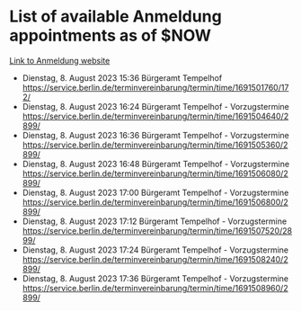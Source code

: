 # List of available Anmeldung appointments as of $NOW
[Link to Anmeldung website](https://service.berlin.de/terminvereinbarung/termin/tag.php?termin=1&anliegen[]=120686&dienstleisterlist=122210,122217,327316,122219,327312,122227,327314,122231,327346,122243,327348,122254,122252,329742,122260,329745,122262,329748,122271,327278,122273,327274,122277,327276,330436,122280,327294,122282,327290,122284,327292,122291,327270,122285,327266,122286,327264,122296,327268,150230,329760,122297,327286,122294,327284,122312,329763,122314,329775,122304,327330,122311,327334,122309,327332,317869,122281,327352,122279,329772,122283,122276,327324,122274,327326,122267,329766,122246,327318,122251,327320,122257,327322,122208,327298,122226,327300&herkunft=http%3A%2F%2Fservice.berlin.de%2Fdienstleistung%2F120686%2F)
- Dienstag, 8. August 2023 15:36 Bürgeramt Tempelhof https://service.berlin.de/terminvereinbarung/termin/time/1691501760/172/
- Dienstag, 8. August 2023 16:24 Bürgeramt Tempelhof - Vorzugstermine https://service.berlin.de/terminvereinbarung/termin/time/1691504640/2899/
- Dienstag, 8. August 2023 16:36 Bürgeramt Tempelhof - Vorzugstermine https://service.berlin.de/terminvereinbarung/termin/time/1691505360/2899/
- Dienstag, 8. August 2023 16:48 Bürgeramt Tempelhof - Vorzugstermine https://service.berlin.de/terminvereinbarung/termin/time/1691506080/2899/
- Dienstag, 8. August 2023 17:00 Bürgeramt Tempelhof - Vorzugstermine https://service.berlin.de/terminvereinbarung/termin/time/1691506800/2899/
- Dienstag, 8. August 2023 17:12 Bürgeramt Tempelhof - Vorzugstermine https://service.berlin.de/terminvereinbarung/termin/time/1691507520/2899/
- Dienstag, 8. August 2023 17:24 Bürgeramt Tempelhof - Vorzugstermine https://service.berlin.de/terminvereinbarung/termin/time/1691508240/2899/
- Dienstag, 8. August 2023 17:36 Bürgeramt Tempelhof - Vorzugstermine https://service.berlin.de/terminvereinbarung/termin/time/1691508960/2899/

